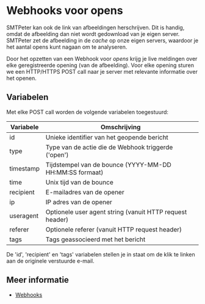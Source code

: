 # Webhooks voor opens

SMTPeter kan ook de link van afbeeldingen herschrijven. Dit is handig, omdat
de afbeelding dan niet wordt gedownload van je eigen server. SMTPeter zet de 
afbeelding in de *cache* op onze eigen servers, waardoor je het aantal opens
kunt nagaan om te analyseren. 

Door het opzetten van een Webhook voor *opens* krijg je live meldingen
over elke geregistreerde opening (van de afbeelding). Voor elke opening sturen
we een HTTP/HTTPS POST call naar je server met relevante
informatie over het openen.

## Variabelen

Met elke POST call worden de volgende variabelen toegestuurd:

| Variabele  | Omschrijving                                             |
|------------|----------------------------------------------------------|
| id         | Unieke identifier van het geopende bericht               |
| type       | Type van de actie die de Webhook triggerde ('open')      |
| timestamp  | Tijdstempel van de bounce (YYYY-MM-DD HH:MM:SS formaat)  |
| time       | Unix tijd van de bounce                                  |
| recipient  | E-mailadres van de opener                                |
| ip         | IP adres van de opener                                   |
| useragent  | Optionele user agent string (vanuit HTTP request header) |
| referer    | Optionele referer (vanuit HTTP request header)           |
| tags       | Tags geassocieerd met het bericht                        |

De 'id', 'recipient' en 'tags' variabelen stellen je in staat om de klik te linken aan de 
originele verstuurde e-mail.

## Meer informatie

* [Webhooks](./Webhook)
